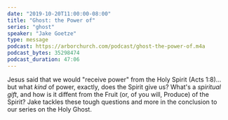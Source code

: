 ```yaml
---
date: "2019-10-20T11:00:00-08:00"
title: "Ghost: the Power of"
series: "ghost"
speaker: "Jake Goetze"
type: message
podcast: https://arborchurch.com/podcast/ghost-the-power-of.m4a
podcast_bytes: 35298474
podcast_duration: 47:06
---
```


Jesus said that we would "receive power" from the Holy Spirit (Acts 1:8)... but what *kind* of power, exactly, does the Spirit give us? What's a *spiritual gift*, and how is it diffent from the Fruit (or, of you will, Produce) of the Spirit? Jake tackles these tough questions and more in the conclusion to our series on the Holy Ghost.
